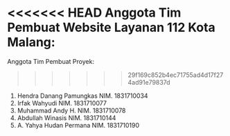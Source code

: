 <<<<<<< HEAD
Anggota Tim Pembuat Website Layanan 112 Kota Malang:
=======
Anggota Tim Pembuat Proyek:
>>>>>>> 29f169c852b4ec71755ad4d17f274ad91e79837d

1. Hendra Danang Pamungkas NIM. 1831710034
2. Irfak Wahyudi NIM. 1831710077
3. Muhammad Andy H. NIM. 1831710078
4. Abdullah Winasis NIM. 1831710144
5. A. Yahya Hudan Permana NIM. 1831710190
